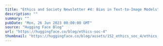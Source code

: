 ```yaml
---
title: "Ethics and Society Newsletter #4: Bias in Text-to-Image Models"
description: ""
summary: ""
pubDate: "Mon, 26 Jun 2023 00:00:00 GMT"
source: "Hugging Face Blog"
url: "https://huggingface.co/blog/ethics-soc-4"
thumbnail: "https://huggingface.co/blog/assets/152_ethics_soc_4/ethics_4_thumbnail.png"
---
```


